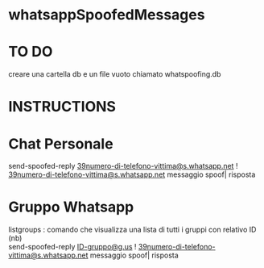 # whatsappSpoofedMessages

# TO DO
creare una cartella db e un file vuoto chiamato whatspoofing.db

# INSTRUCTIONS
# Chat Personale
send-spoofed-reply 39numero-di-telefono-vittima@s.whatsapp.net ! 39numero-di-telefono-vittima@s.whatsapp.net  messaggio spoof| risposta
# Gruppo Whatsapp
listgroups  : comando che visualizza una lista di tutti i gruppi con relativo ID (nb)  
send-spoofed-reply ID-gruppo@g.us ! 39numero-di-telefono-vittima@s.whatsapp.net messaggio spoof| risposta
